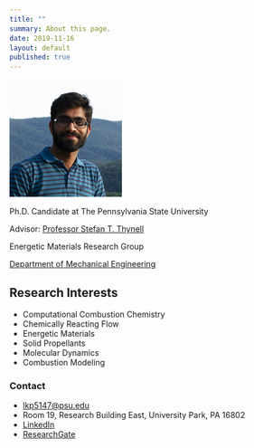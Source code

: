 ```yaml
---
title: ""
summary: About this page.
date: 2019-11-16
layout: default
published: true
---
```


![Image](assets/images/Lalit_Patidar_2.jpg)

Ph.D. Candidate at The Pennsylvania State University

Advisor: [Professor Stefan T. Thynell](https://www.mne.psu.edu/department/directory-detail-g.aspx?q=UMT)

Energetic Materials Research Group

[Department of Mechanical Engineering](https://www.me.psu.edu/)


## Research Interests

- Computational Combustion Chemistry
- Chemically Reacting Flow
- Energetic Materials
- Solid Propellants
- Molecular Dynamics
- Combustion Modeling


### Contact
- lkp5147@psu.edu
- Room 19, Research Building East, University Park, PA 16802
- [LinkedIn](https://www.linkedin.com/in/lalit-patidar/)
- [ResearchGate](https://www.researchgate.net/profile/Lalit_Patidar2)
